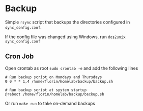 # Backup

Simple `rsync` script that backups the directories configured in `sync_config.conf`.

If the config file was changed using Windows, run `dos2unix sync_config.conf`

## Cron Job

Open crontab as root `sudo crontab -e` and add the following lines

```
# Run backup script on Mondays and Thursdays
0 0 * * 1,4 /home/florin/homelab/backup/backup.sh

# Run backup script at system startup
@reboot /home/florin/homelab/backup/backup.sh
``` 

Or run `make run` to take on-demand backups
